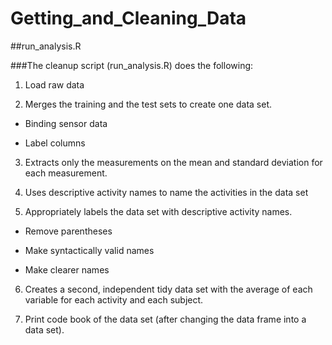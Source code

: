 # Getting_and_Cleaning_Data

##run_analysis.R

###The cleanup script (run_analysis.R) does the following:

1. Load raw data

2. Merges the training and the test sets to create one data set.

  - Binding sensor data

  - Label columns

3. Extracts only the measurements on the mean and standard deviation for each measurement.

4. Uses descriptive activity names to name the activities in the data set

5. Appropriately labels the data set with descriptive activity names.

  - Remove parentheses

  - Make syntactically valid names

  - Make clearer names

6. Creates a second, independent tidy data set with the average of each variable for each activity and each subject.

7. Print code book of the data set (after changing the data frame into a data set).
